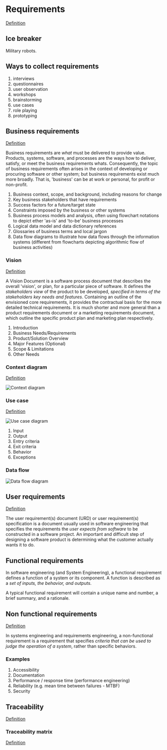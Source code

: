 # Requirements

[Definition](http://en.wikipedia.org/wiki/Requirements)

## Ice breaker

Military robots.

## Ways to collect requirements

1. interviews
2. questionnaires
3. user observation
4. workshops
5. brainstorming
6. use cases
7. role playing
8. prototyping

## Business requirements   

[Definition](http://en.wikipedia.org/wiki/Business_requirements)

Business requirements are *what* must be delivered to provide value. Products, systems, software, and processes are the ways how to deliver, satisfy, or meet the business requirements whats. Consequently, the topic of business requirements often arises in the context of developing or procuring software or other system; but business requirements exist much more broadly. That is, 'business' can be at work or personal, for profit or non-profit.

1. Business context, scope, and background, including reasons for change
1. Key business stakeholders that have requirements
1. Success factors for a future/target state
1. Constraints imposed by the business or other systems
1. Business process models and analysis, often using flowchart notations to depict ether 'as-is' and 'to-be' business processes
1. Logical data model and data dictionary references
1. Glossaries of business terms and local jargon
1. Data flow diagrams to illustrate how data flows through the information systems (different from flowcharts depicting algorithmic flow of business activities)


### Vision

[Definition](http://en.wikipedia.org/wiki/Vision_document)

A Vision Document is a software process document that describes the overall 'vision', or plan, for a particular piece of software. It defines the *stakeholders view* of the product to be developed, *specified in terms of the stakeholders key needs and features*. Containing an outline of the envisioned core requirements, it provides the contractual basis for the more detailed technical requirements. It is much shorter and more general than a product requirements document or a marketing requirements document, which outline the specific product plan and marketing plan respectively.

1. Introduction
1. Business Needs/Requirements
1. Product/Solution Overview
1. Major Features (Optional)
1. Scope & Limitations
1. Other Needs

### Context diagram

[Definition](http://en.wikipedia.org/wiki/Context_diagram)

![Context diagram](http://upload.wikimedia.org/wikipedia/commons/8/8e/NDE_Context_Diagram.jpg)

### Use case 

[Definition](http://en.wikipedia.org/wiki/Use_case_diagram)

![Use case diagram](http://upload.wikimedia.org/wikipedia/commons/1/1d/Use_case_restaurant_model.svg)

1. Input
1. Output
1. Entry criteria
1. Exit criteria
1. Behavior
1. Exceptions

### Data flow 

![Data flow diagram](http://upload.wikimedia.org/wikipedia/commons/c/c8/DataFlowDiagram_Example.png)

## User requirements

[Definition](http://en.wikipedia.org/wiki/User_requirements_document)

The user requirement(s) document (URD) or user requirement(s) specification is a document usually used in software engineering that specifies the requirements the *user expects from software* to be constructed in a software project.
An important and difficult step of designing a software product is determining what the customer actually wants it to do.

## Functional requirements

In software engineering (and System Engineering), a functional requirement defines a function of a system or its component. A function is described as a *set of inputs, the behavior, and outputs*.

A typical functional requirement will contain a unique name and number, a brief summary, and a rationale. 

## Non functional requirements 

[Definition](http://en.wikipedia.org/wiki/Non-Functional_Requirements)

In systems engineering and requirements engineering, a non-functional requirement is a requirement that specifies *criteria that can be used to judge the operation of a system*, rather than specific behaviors.

### Examples

1. Accessibility
1. Documentation
1. Performance / response time (performance engineering)
1. Reliability (e.g. mean time between failures - MTBF)
1. Security

## Traceability

[Definition](http://en.wikipedia.org/wiki/Requirements_Traceability)

### Traceability matrix

[Definition](http://en.wikipedia.org/wiki/Traceability_matrix)


